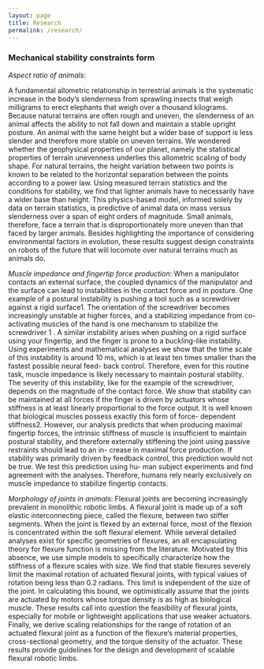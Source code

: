 ```yaml
---
layout: page
title: Research
permalink: /research/
---
```

### Mechanical stability constraints form

_Aspect ratio of animals_: 

A fundamental allometric relationship in terrestrial animals is the systematic increase in the body’s slenderness from sprawling insects that weigh milligrams to erect elephants that weigh over a thousand kilograms. Because natural terrains are often rough and uneven, the slenderness of an animal affects the ability to not fall down and maintain a stable upright posture. An animal with the same height but a wider base of support is less slender and therefore more stable on uneven terrains. We wondered whether the geophysical properties of our planet, namely the statistical properties of terrain unevenness underlies this allometric scaling of body shape. For natural terrains, the height variation between two points is known to be related to the horizontal separation between the points according to a power law. Using measured terrain statistics and the conditions for stability, we find that lighter animals have to necessarily have a wider base than height. This physics-based model, informed solely by data on terrain statistics, is predictive of animal data on mass versus slenderness over a span of eight orders of magnitude. Small animals, therefore, face a terrain that is disproportionately more uneven than that faced by larger animals. Besides highlighting the importance of considering environmental factors in evolution, these results suggest design constraints on robots of the future that will locomote over natural terrains much as animals do.

_Muscle impedance and fingertip force production_: 
When a manipulator contacts an external surface, the coupled dynamics of the manipulator and the surface can lead to instabilities in the contact force and in posture. One example of a postural instability is pushing a tool such as a screwdriver against a rigid surface1. The orientation of the screwdriver becomes increasingly unstable at higher forces, and a stabilizing impedance from co-activating muscles of the hand is one mechanism to stabilize the screwdriver 1 . A similar instability arises when pushing on a rigid surface using your fingertip, and the finger is prone to a buckling-like instability. Using experiments and mathematical analyses we show that the time scale of this instability is around 10 ms, which is at least ten times smaller than the fastest possible neural feed- back control. Therefore, even for this routine task, muscle impedance is likely necessary to maintain postural stability. The severity of this instability, like for the example of the screwdriver, depends on the magnitude of the contact force. We show that stability can be maintained at all forces if the finger is driven by actuators whose stiffness is at least linearly proportional to the force output. It is well known that biological muscles possess exactly this form of force- dependent stiffness2. However, our analysis predicts that when producing maximal fingertip forces, the intrinsic stiffness of muscle is insufficient to maintain postural stability, and therefore externally stiffening the joint using passive restraints should lead to an in- crease in maximal force production. If stability was primarily driven by feedback control, this prediction would not be true. We test this prediction using hu- man subject experiments and find agreement with the analyses. Therefore, humans rely nearly exclusively on muscle impedance to stabilize fingertip contacts.

_Morphology of joints in animals_: 
Flexural joints are becoming increasingly prevalent in monolithic robotic limbs. A flexural joint is made up of a soft elastic interconnecting piece, called the flexure, between two stiffer segments. When the joint is flexed by an external force, most of the flexion is concentrated within the soft flexural element. While several detailed analyses exist for specific geometries of flexures, an all encapsulating theory for flexure function is missing from the literature. Motivated by this absence, we use simple models to specifically characterize how the stiffness of a flexure scales with size. We find that stable flexures severely limit the maximal rotation of actuated flexural joints, with typical values of rotation being less than 0.2 radians. This limit is independent of the size of the joint. In calculating this bound, we optimistically assume that the joints are actuated by motors whose torque density is as high as biological muscle. These results call into question the feasibility of flexural joints, especially for mobile or lightweight applications that use weaker actuators. Finally, we derive scaling relationships for the range of rotation of an actuated flexural joint as a function of the flexure’s material properties, cross-sectional geometry, and the torque density of the actuator. These results provide guidelines for the design and development of scalable flexural robotic limbs.